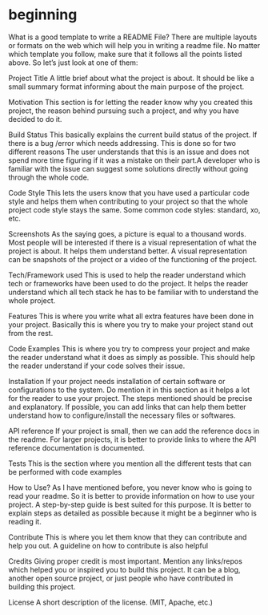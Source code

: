 # beginning
What is a good template to write a README File? There are multiple layouts or formats on the web which will help you in writing a readme file. No matter which template you follow, make sure that it follows all the points listed above. So let’s just look at one of them:

Project Title A little brief about what the project is about. It should be like a small summary format informing about the main purpose of the project.

Motivation This section is for letting the reader know why you created this project, the reason behind pursuing such a project, and why you have decided to do it.

Build Status This basically explains the current build status of the project. If there is a bug /error which needs addressing. This is done so for two different reasons The user understands that this is an issue and does not spend more time figuring if it was a mistake on their part.A developer who is familiar with the issue can suggest some solutions directly without going through the whole code.

Code Style This lets the users know that you have used a particular code style and helps them when contributing to your project so that the whole project code style stays the same. Some common code styles: standard, xo, etc.

Screenshots As the saying goes, a picture is equal to a thousand words. Most people will be interested if there is a visual representation of what the project is about. It helps them understand better. A visual representation can be snapshots of the project or a video of the functioning of the project.

Tech/Framework used This is used to help the reader understand which tech or frameworks have been used to do the project. It helps the reader understand which all tech stack he has to be familiar with to understand the whole project.

Features This is where you write what all extra features have been done in your project. Basically this is where you try to make your project stand out from the rest.

Code Examples This is where you try to compress your project and make the reader understand what it does as simply as possible. This should help the reader understand if your code solves their issue.

Installation If your project needs installation of certain software or configurations to the system. Do mention it in this section as it helps a lot for the reader to use your project. The steps mentioned should be precise and explanatory. If possible, you can add links that can help them better understand how to configure/install the necessary files or softwares.

API reference If your project is small, then we can add the reference docs in the readme. For larger projects, it is better to provide links to where the API reference documentation is documented.

Tests This is the section where you mention all the different tests that can be performed with code examples

How to Use? As I have mentioned before, you never know who is going to read your readme. So it is better to provide information on how to use your project. A step-by-step guide is best suited for this purpose. It is better to explain steps as detailed as possible because it might be a beginner who is reading it.

Contribute This is where you let them know that they can contribute and help you out. A guideline on how to contribute is also helpful

Credits Giving proper credit is most important. Mention any links/repos which helped you or inspired you to build this project. It can be a blog, another open source project, or just people who have contributed in building this project.

License A short description of the license. (MIT, Apache, etc.)
